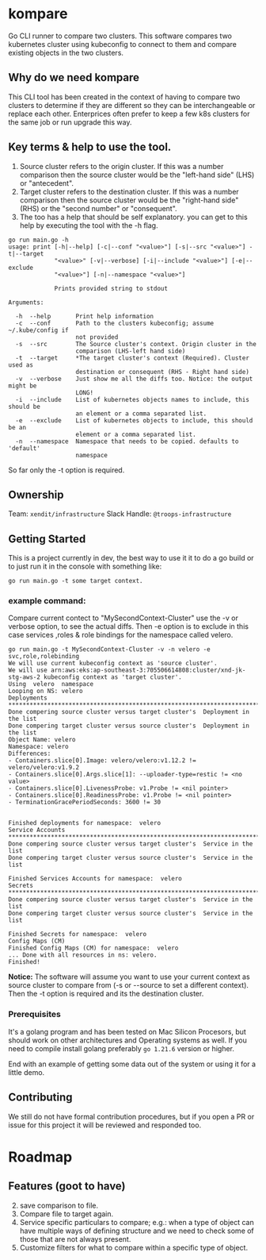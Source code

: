 # kompare

Go CLI runner to compare two clusters. This software compares two kubernetes cluster using kubeconfig to connect to them and compare existing objects in the two clusters.
## Why do we need kompare
This CLI tool has been created in the context of having to compare two clusters to determine if they are different so they can be interchangeable or replace each other. Enterprices often prefer to keep a few k8s clusters for the same job or run upgrade this way.

## Key terms & help to use the tool.
1. Source cluster refers to the origin cluster. If this was a number comparison then the source cluster would be the "left-hand side" (LHS) or "antecedent".
2. Target cluster refers to the destination cluster. If this was a number comparison then the source cluster would be the "right-hand side" (RHS) or the "second number" or  "consequent".
3. The too has a help that should be self explanatory. you can get to this help by executing the tool with the -h flag.
```
go run main.go -h
usage: print [-h|--help] [-c|--conf "<value>"] [-s|--src "<value>"] -t|--target
             "<value>" [-v|--verbose] [-i|--include "<value>"] [-e|--exclude
             "<value>"] [-n|--namespace "<value>"]

             Prints provided string to stdout

Arguments:

  -h  --help       Print help information
  -c  --conf       Path to the clusters kubeconfig; assume ~/.kube/config if
                   not provided
  -s  --src        The Source cluster's context. Origin cluster in the
                   comparison (LHS-left hand side)
  -t  --target     *The target cluster's context (Required). Cluster used as
                   destination or consequent (RHS - Right hand side)
  -v  --verbose    Just show me all the diffs too. Notice: the output might be
                   LONG!
  -i  --include    List of kubernetes objects names to include, this should be
                   an element or a comma separated list.
  -e  --exclude    List of kubernetes objects to include, this should be an
                   element or a comma separated list.
  -n  --namespace  Namespace that needs to be copied. defaults to 'default'
                   namespace
```
So far only the -t option is required.

## Ownership
Team:   `xendit/infrastructure` 
Slack Handle: `@troops-infrastructure`

## Getting Started

This is a project currently in dev, the best way to use it it to do a go build or to just run it in the console with something like:
```
go run main.go -t some target context.
```
### example command:
Compare current contect to "MySecondContext-Cluster" use the -v or verbose option, to see the actual diffs. Then -e option is to exclude in this case services ,roles & role bindings for the namespace called velero.
```
go run main.go -t MySecondContext-Cluster -v -n velero -e svc,role,rolebinding
We will use current kubeconfig context as 'source cluster'.
We will use arn:aws:eks:ap-southeast-3:705506614808:cluster/xnd-jk-stg-aws-2 kubeconfig context as 'target cluster'.
Using  velero  namespace
Looping on NS: velero
Deployments
******************************************************************************************************
Done compering source cluster versus target cluster's  Deployment in the list
Done compering target cluster versus source cluster's  Deployment in the list
Object Name: velero
Namespace: velero
Differences:
- Containers.slice[0].Image: velero/velero:v1.12.2 != velero/velero:v1.9.2
- Containers.slice[0].Args.slice[1]: --uploader-type=restic != <no value>
- Containers.slice[0].LivenessProbe: v1.Probe != <nil pointer>
- Containers.slice[0].ReadinessProbe: v1.Probe != <nil pointer>
- TerminationGracePeriodSeconds: 3600 != 30


Finished deployments for namespace:  velero
Service Accounts
***************************************************************************************************
Done compering source cluster versus target cluster's  Service in the list
Done compering target cluster versus source cluster's  Service in the list

Finished Services Accounts for namespace:  velero
Secrets
***************************************************************************************************
Done compering source cluster versus target cluster's  Service in the list
Done compering target cluster versus source cluster's  Service in the list

Finished Secrets for namespace:  velero
Config Maps (CM)
Finished Config Maps (CM) for namespace:  velero
... Done with all resources in ns: velero.
Finished!
```
**Notice:** The software will assume you want to use your current context as source cluster to compare from (-s or --source to set a different context). Then the -t option is required and its the destination cluster. 

### Prerequisites

It's a golang program and has been tested on Mac Silicon Procesors, but should work on other architectures and Operating systems as well. If you need to compile install golang preferably `go 1.21.6` version or higher.

End with an example of getting some data out of the system or using it for a little demo.

## Contributing

We still do not have formal contribution procedures, but if you open a PR or issue for this project it will be reviewed and responded too.

# Roadmap

## Features (goot to have)
2. save comparison to file.
3. Compare file to target again.
3. Service specific particulars to compare; e.g.: when a type of object can have multiple ways of defining structure and we need to check some of those that are not always present.
4. Customize filters for what to compare within a specific type of object. 
